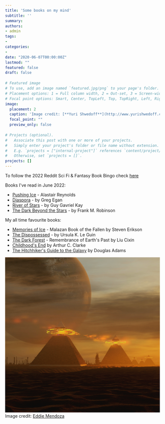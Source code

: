 ```yaml
---
title: 'Some books on my mind'
subtitle: ''
summary: 
authors:
- admin
tags:
- 
categories:
- 
date: "2020-06-07T00:00:00Z"
lastmod: ""
featured: false
draft: false

# Featured image
# To use, add an image named `featured.jpg/png` to your page's folder.
# Placement options: 1 = Full column width, 2 = Out-set, 3 = Screen-width
# Focal point options: Smart, Center, TopLeft, Top, TopRight, Left, Right, BottomLeft, Bottom, BottomRight
image:
  placement: 2
  caption: 'Image credit: [**Yuri Shwedoff**](http://www.yurishwedoff.com/)'
  focal_point: ""
  preview_only: false

# Projects (optional).
#   Associate this post with one or more of your projects.
#   Simply enter your project's folder or file name without extension.
#   E.g. `projects = ["internal-project"]` references `content/project/deep-learning/index.md`.
#   Otherwise, set `projects = []`.
projects: []
---
```

To follow the 2022 Reddit Sci Fi & Fantasy Book Bingo check [here](https://www.reddit.com/r/Fantasy/comments/ttrev1/official_rfantasy_2022_book_bingo_challenge/)

Books I've read in June 2022:

- [Pushing Ice](https://www.goodreads.com/book/show/89186.Pushing_Ice) - Alastair Reynolds
- [Diaspora](https://www.goodreads.com/book/show/156785.Diaspora) - by Greg Egan 
- [River of Stars](https://www.goodreads.com/book/show/15808474-river-of-stars) - by Guy Gavriel Kay
- [The Dark Beyond the Stars](https://www.goodreads.com/book/show/430150.The_Dark_Beyond_the_Stars) - by Frank M. Robinson

My all time favourite books:

- [Memories of Ice](https://www.goodreads.com/book/show/175983.Memories_of_Ice) - Malazan Book of the Fallen by Steven Erikson
- [The Dispossessed](https://www.goodreads.com/book/show/13651.The_Dispossessed) - by Ursula K. Le Guin 
- [The Dark Forest](https://www.goodreads.com/book/show/23168817-the-dark-forest) - Remembrance of Earth's Past by Liu Cixin 
- [Childhood's End](https://www.goodreads.com/book/show/414999.Childhood_s_End) by Arthur C. Clarke
- [The Hitchhiker's Guide to the Galaxy](https://www.goodreads.com/book/show/11.The_Hitchhiker_s_Guide_to_the_Galaxy?ac=1&from_search=true&qid=FThXJhmsxL&rank=1) by Douglas Adams





![png](./pyramids.png)
Image credit: [Eddie Mendoza](https://www.artstation.com/eddie)


